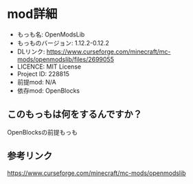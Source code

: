 # mod詳細

- もっも名: OpenModsLib
- もっものバージョン: 1.12.2-0.12.2
- DLリンク: https://www.curseforge.com/minecraft/mc-mods/openmodslib/files/2699055
- LICENCE: MIT License
- Project ID: 228815
- 前提mod: N/A
- 依存mod: OpenBlocks

## このもっもは何をするんですか？
OpenBlocksの前提もっも

## 参考リンク
https://www.curseforge.com/minecraft/mc-mods/openmodslib
